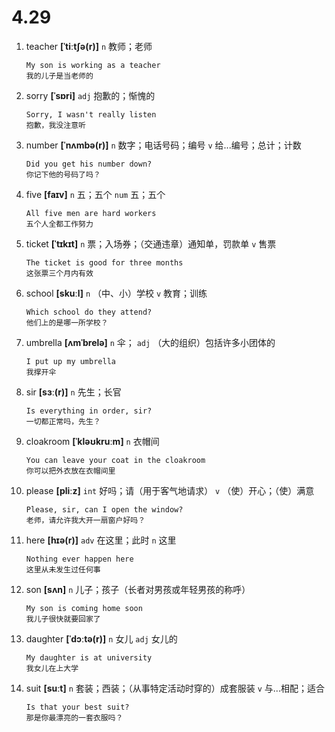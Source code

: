 # 4.29

1. teacher **[ˈtiːtʃə(r)]** `n` 教师；老师

   ```
   My son is working as a teacher
   我的儿子是当老师的
   ```

2. sorry **[ˈsɒri]** `adj` 抱歉的；惭愧的

   ```
   Sorry, I wasn't really listen
   抱歉，我没注意听
   ```

3. number **[ˈnʌmbə(r)]** `n` 数字；电话号码；编号 `v` 给...编号；总计；计数

   ```
   Did you get his number down?
   你记下他的号码了吗？
   ```

4. five **[faɪv]** `n` 五；五个 `num` 五；五个

   ```
   All five men are hard workers
   五个人全都工作努力
   ```

5. ticket **[ˈtɪkɪt]** `n` 票；入场券；（交通违章）通知单，罚款单 `v` 售票

   ```
   The ticket is good for three months
   这张票三个月内有效
   ```

6. school **[skuːl]** `n` （中、小）学校 `v` 教育；训练

   ```
   Which school do they attend?
   他们上的是哪一所学校？
   ```

7. umbrella **[ʌmˈbrelə]** `n` 伞； `adj` （大的组织）包括许多小团体的

   ```
   I put up my umbrella
   我撑开伞
   ```

8. sir **[sɜː(r)]** `n` 先生；长官

   ```
   Is everything in order, sir?
   一切都正常吗，先生？
   ```

9. cloakroom **[ˈkləʊkruːm]** `n` 衣帽间

   ```
   You can leave your coat in the cloakroom
   你可以把外衣放在衣帽间里
   ```

10. please **[pliːz]** `int` 好吗；请（用于客气地请求） `v` （使）开心；（使）满意

    ```
    Please, sir, can I open the window?
    老师，请允许我大开一扇窗户好吗？
    ```

11. here **[hɪə(r)]** `adv` 在这里；此时 `n` 这里

    ```
    Nothing ever happen here
    这里从未发生过任何事
    ```

12. son **[sʌn]** `n` 儿子；孩子（长者对男孩或年轻男孩的称呼）

    ```
    My son is coming home soon
    我儿子很快就要回家了
    ```

13. daughter **[ˈdɔːtə(r)]** `n` 女儿 `adj` 女儿的

    ```
    My daughter is at university
    我女儿在上大学
    ```

14. suit **[suːt]** `n` 套装；西装；（从事特定活动时穿的）成套服装 `v` 与...相配；适合

    ```
    Is that your best suit?
    那是你最漂亮的一套衣服吗？
    ```

